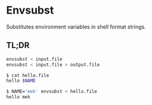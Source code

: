 # Envsubst

Substitutes environment variables in shell format strings.

## TL;DR

```sh
envsubst < input.file
envsubst < input.file > output.file
```

```sh
$ cat hello.file
hello $NAME

$ NAME='mek' envsubst < hello.file
hello mek
```

